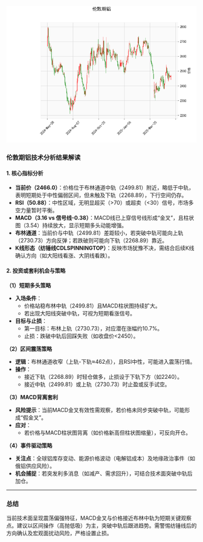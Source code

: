 ![图](Alum.png)



### 伦敦期铝技术分析结果解读

#### 1. 核心指标分析
- **当前价（2466.0）**：价格位于布林通道中轨（2499.81）附近，略低于中轨，表明短期处于中性偏弱区间，但未触及下轨（2268.89），下行空间仍存。
- **RSI（50.88）**：中性区域，无明显超买（>70）或超卖（<30）信号，市场多空力量暂时平衡。
- **MACD（3.16 vs 信号线-0.38）**：MACD线已上穿信号线形成“金叉”，且柱状图（3.54）持续放大，显示短期多头动能增强。
- **布林通道**：当前价与中轨（2499.81）差距较小，若突破中轨可能向上轨（2730.73）方向反弹；若跌破则可能向下轨（2268.89）靠近。
- **K线形态（纺锤线CDLSPINNINGTOP）**：反映市场犹豫不决，需结合后续K线确认方向（如大阳线看涨、大阴线看跌）。

#### 2. 投资或套利机会与策略
**（1）短期多头策略**  
- **入场条件**：  
  - 价格站稳布林中轨（2499.81）且MACD柱状图持续扩大。  
  - 若出现大阳线突破中轨，可视为短期看涨信号。  
- **目标与止损**：  
  - 第一目标：布林上轨（2730.73），对应潜在涨幅约10.7%。  
  - 止损：跌破中轨后回踩失败（如收盘价<2450）。  

**（2）区间震荡策略**  
- **逻辑**：布林通道收窄（上轨-下轨≈462点），且RSI中性，可能进入震荡行情。  
- **操作**：  
  - 接近下轨（2268.89）时轻仓做多，止损设于下轨下方（如2240）。  
  - 接近中轨（2499.81）或上轨（2730.73）时止盈或反手试空。  

**（3）MACD背离套利**  
- **风险提示**：当前MACD金叉有效性需观察，若价格未同步突破中轨，可能形成“假金叉”。  
- **应对**：  
  - 若价格与MACD柱状图背离（如价格新高但柱状图缩量），可反向开仓。  

**（4）事件驱动策略**  
- **关注点**：全球铝库存变动、能源价格波动（电解铝成本）及地缘政治事件（如俄铝供应风险）。  
- **机会捕捉**：若突发利多消息（如减产、需求回升），可结合技术面突破中轨后加仓。  

---

### 总结  
当前技术面呈现震荡偏强特征，MACD金叉与价格接近布林中轨为短期关键观察点。建议以区间操作（高抛低吸）为主，突破中轨后跟进趋势。需警惕纺锤线后的方向确认及宏观面扰动风险，严格设置止损。